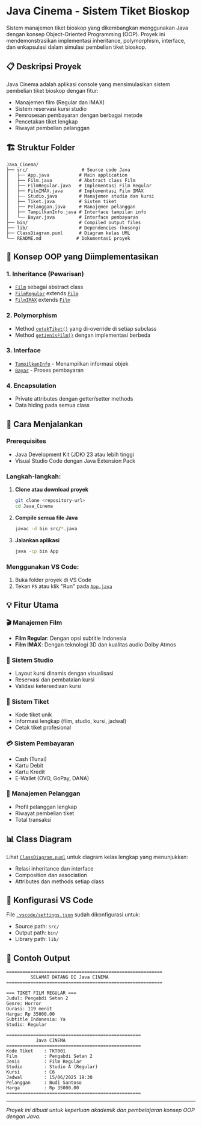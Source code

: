 # Java Cinema - Sistem Tiket Bioskop

Sistem manajemen tiket bioskop yang dikembangkan menggunakan Java dengan konsep Object-Oriented Programming (OOP). Proyek ini mendemonstrasikan implementasi inheritance, polymorphism, interface, dan enkapsulasi dalam simulasi pembelian tiket bioskop.

## 📋 Deskripsi Proyek

Java Cinema adalah aplikasi console yang mensimulasikan sistem pembelian tiket bioskop dengan fitur:
- Manajemen film (Regular dan IMAX)
- Sistem reservasi kursi studio
- Pemrosesan pembayaran dengan berbagai metode
- Pencetakan tiket lengkap
- Riwayat pembelian pelanggan

## 🏗️ Struktur Folder

```
Java_Cinema/
├── src/                    # Source code Java
│   ├── App.java           # Main application
│   ├── Film.java          # Abstract class Film
│   ├── FilmRegular.java   # Implementasi Film Regular
│   ├── FilmIMAX.java      # Implementasi Film IMAX
│   ├── Studio.java        # Manajemen studio dan kursi
│   ├── Tiket.java         # Sistem tiket
│   ├── Pelanggan.java     # Manajemen pelanggan
│   ├── TampilkanInfo.java # Interface tampilan info
│   └── Bayar.java         # Interface pembayaran
├── bin/                   # Compiled output files
├── lib/                   # Dependencies (kosong)
├── ClassDiagram.puml      # Diagram kelas UML
└── README.md             # Dokumentasi proyek
```

## 🎯 Konsep OOP yang Diimplementasikan

### 1. **Inheritance (Pewarisan)**
- [`Film`](src/Film.java) sebagai abstract class
- [`FilmRegular`](src/FilmRegular.java) extends [`Film`](src/Film.java)
- [`FilmIMAX`](src/FilmIMAX.java) extends [`Film`](src/Film.java)

### 2. **Polymorphism**
- Method [`cetakTiket()`](src/Film.java) yang di-override di setiap subclass
- Method [`getJenisFilm()`](src/Film.java) dengan implementasi berbeda

### 3. **Interface**
- [`TampilkanInfo`](src/TampilkanInfo.java) - Menampilkan informasi objek
- [`Bayar`](src/Bayar.java) - Proses pembayaran

### 4. **Encapsulation**
- Private attributes dengan getter/setter methods
- Data hiding pada semua class

## 🚀 Cara Menjalankan

### Prerequisites
- Java Development Kit (JDK) 23 atau lebih tinggi
- Visual Studio Code dengan Java Extension Pack

### Langkah-langkah:

1. **Clone atau download proyek**
   ```bash
   git clone <repository-url>
   cd Java_Cinema
   ```

2. **Compile semua file Java**
   ```bash
   javac -d bin src/*.java
   ```

3. **Jalankan aplikasi**
   ```bash
   java -cp bin App
   ```

### Menggunakan VS Code:
1. Buka folder proyek di VS Code
2. Tekan `F5` atau klik "Run" pada [`App.java`](src/App.java)

## 💡 Fitur Utama

### 🎬 Manajemen Film
- **Film Regular**: Dengan opsi subtitle Indonesia
- **Film IMAX**: Dengan teknologi 3D dan kualitas audio Dolby Atmos

### 🏢 Sistem Studio
- Layout kursi dinamis dengan visualisasi
- Reservasi dan pembatalan kursi
- Validasi ketersediaan kursi

### 🎫 Sistem Tiket
- Kode tiket unik
- Informasi lengkap (film, studio, kursi, jadwal)
- Cetak tiket profesional

### 💳 Sistem Pembayaran
- Cash (Tunai)
- Kartu Debit
- Kartu Kredit  
- E-Wallet (OVO, GoPay, DANA)

### 👤 Manajemen Pelanggan
- Profil pelanggan lengkap
- Riwayat pembelian tiket
- Total transaksi

## 📊 Class Diagram

Lihat [`ClassDiagram.puml`](ClassDiagram.puml) untuk diagram kelas lengkap yang menunjukkan:
- Relasi inheritance dan interface
- Composition dan association
- Attributes dan methods setiap class

## 🔧 Konfigurasi VS Code

File [`.vscode/settings.json`](.vscode/settings.json) sudah dikonfigurasi untuk:
- Source path: `src/`
- Output path: `bin/`
- Library path: `lib/`

## 📝 Contoh Output

```
==========================================================
         SELAMAT DATANG DI Java CINEMA
==========================================================

=== TIKET FILM REGULAR ===
Judul: Pengabdi Setan 2
Genre: Horror
Durasi: 119 menit
Harga: Rp 35000.00
Subtitle Indonesia: Ya
Studio: Regular

==================================================
           Java CINEMA
==================================================
Kode Tiket    : TKT001
Film          : Pengabdi Setan 2
Jenis         : Film Regular
Studio        : Studio A (Regular)
Kursi         : C6
Jadwal        : 15/06/2025 19:30
Pelanggan     : Budi Santoso
Harga         : Rp 35000.00
==================================================
```
---

*Proyek ini dibuat untuk keperluan akademik dan pembelajaran konsep OOP dengan Java.*
